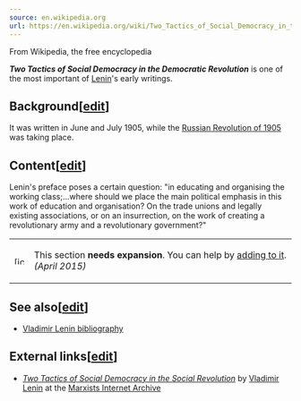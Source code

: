 ```yaml
---
source: en.wikipedia.org
url: https://en.wikipedia.org/wiki/Two_Tactics_of_Social_Democracy_in_the_Democratic_Revolution
---
```


From Wikipedia, the free encyclopedia

_**Two Tactics of Social Democracy in the Democratic Revolution**_ is one of the most important of [Lenin](https://en.wikipedia.org/wiki/Lenin "Lenin")'s early writings.

## Background\[[edit](https://en.wikipedia.org/w/index.php?title=Two_Tactics_of_Social_Democracy_in_the_Democratic_Revolution&action=edit&section=1 "Edit section: Background")\]

It was written in June and July 1905, while the [Russian Revolution of 1905](https://en.wikipedia.org/wiki/Russian_Revolution_of_1905 "Russian Revolution of 1905") was taking place.

## Content\[[edit](https://en.wikipedia.org/w/index.php?title=Two_Tactics_of_Social_Democracy_in_the_Democratic_Revolution&action=edit&section=2 "Edit section: Content")\]

Lenin's preface poses a certain question: "in educating and organising the working class;...where should we place the main political emphasis in this work of education and organisation? On the trade unions and legally existing associations, or on an insurrection, on the work of creating a revolutionary army and a revolutionary government?"

<table role="presentation"><tbody><tr><td><span typeof="mw:File"><a href="https://en.wikipedia.org/wiki/File:Wiki_letter_w_cropped.svg"><img alt="[icon]" src="https://upload.wikimedia.org/wikipedia/commons/thumb/1/1c/Wiki_letter_w_cropped.svg/20px-Wiki_letter_w_cropped.svg.png" decoding="async" width="20" height="14" srcset="https://upload.wikimedia.org/wikipedia/commons/thumb/1/1c/Wiki_letter_w_cropped.svg/30px-Wiki_letter_w_cropped.svg.png 1.5x, https://upload.wikimedia.org/wikipedia/commons/thumb/1/1c/Wiki_letter_w_cropped.svg/40px-Wiki_letter_w_cropped.svg.png 2x" data-file-width="44" data-file-height="31"></a></span></td><td><p>This section <b>needs expansion</b>. You can help by <a href="https://en.wikipedia.org/w/index.php?title=Two_Tactics_of_Social_Democracy_in_the_Democratic_Revolution&amp;action=edit&amp;section=">adding to it</a>. <span><i>(<span>April 2015</span>)</i></span></p></td></tr></tbody></table>

## See also\[[edit](https://en.wikipedia.org/w/index.php?title=Two_Tactics_of_Social_Democracy_in_the_Democratic_Revolution&action=edit&section=3 "Edit section: See also")\]

-   [Vladimir Lenin bibliography](https://en.wikipedia.org/wiki/Vladimir_Lenin_bibliography "Vladimir Lenin bibliography")

## External links\[[edit](https://en.wikipedia.org/w/index.php?title=Two_Tactics_of_Social_Democracy_in_the_Democratic_Revolution&action=edit&section=4 "Edit section: External links")\]

-   _[Two Tactics of Social Democracy in the Social Revolution](https://marxists.org/archive/lenin/works/1905/tactics/index.htm)_ by [Vladimir Lenin](https://en.wikipedia.org/wiki/Vladimir_Lenin "Vladimir Lenin") at the [Marxists Internet Archive](https://en.wikipedia.org/wiki/Marxists_Internet_Archive "Marxists Internet Archive")
